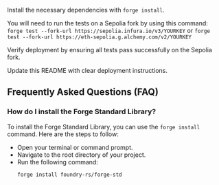 Install the necessary dependencies with `forge install`.

You will need to run the tests on a Sepolia fork by using this command:
`forge test --fork-url https://sepolia.infura.io/v3/YOURKEY` or
`forge test --fork-url https://eth-sepolia.g.alchemy.com/v2/YOURKEY`

Verify deployment by ensuring all tests pass successfully on the Sepolia fork.

Update this README with clear deployment instructions.

## Frequently Asked Questions (FAQ)

### How do I install the Forge Standard Library?

To install the Forge Standard Library, you can use the `forge install` command. Here are the steps to follow:

* Open your terminal or command prompt.
* Navigate to the root directory of your project.
* Run the following command:
  ```bash
  forge install foundry-rs/forge-std
  ```
